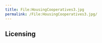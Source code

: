 ```yaml
---
title: File:HousingCooperatives3.jpg
permalink: /File:HousingCooperatives3.jpg/
---
```


## Licensing